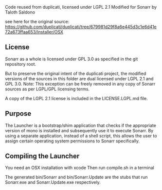 Code reused from duplicati, licensed under LGPL 2.1
Modified for Sonarr by Taloth Saldono

see here for the original source: https://github.com/duplicati/duplicati/tree/679981d29f8a6e445d3c1e6d41e72a673ffaa653/Installer/OSX

License
-------

Sonarr as a whole is licensed under GPL 3.0 as specified in the git repository root.

But to preserve the original intent of the duplicati project, the modified versions of the sources in this folder are dual licensed under LGPL 2.1 and GPL 3.0.
Note: This exception can be freely removed in any copy of Sonarr sources as per LGPL/GPL licensing terms.

A copy of the LGPL 2.1 license is included in the LICENSE.LGPL.md file.

Purpose
-------

The Launcher is a bootstrap/shim application that checks if the appropriate version of mono is installed and subsequently use it to execute Sonarr.
By using a separate application, instead of a shell script, this allows the user to assign certain operating system permissions to Sonarr specifically.

Compiling the Launcher
----------------------

You need an OSX installation with xcode
Then run compile.sh in a terminal

The generated bin/Sonarr and bin/Sonarr.Update are the stubs that run Sonarr.exe and Sonarr.Update.exe respectively.
